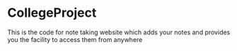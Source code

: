 # CollegeProject
This is the code for  note taking website which adds your notes and provides you the facility to access them from anywhere
